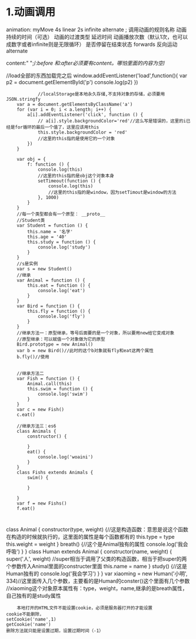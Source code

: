 

# 1.动画调用
animation: myMove 4s linear 2s infinite alternate ;
调用动画的规则名称 动画持续的时间（可选） 动画的过渡类型 延迟时间 
动画播放次数（默认1次，也可以成数字或者infinite则是无限循环） 是否停留在结束状态 forwards 反向运动 alternate 

content:" ";/*:before 和:after必须要有content。哪怕里面的内容为空*/

//load全部的东西加载完之后
        window.addEventListener('load',function(){
            var p2 = document.getElementById('p')
            console.log(p2)
        })





                //localStorage是本地永久存储,不支持对象的存储，必须要用JSON.stringfy
        var a = document.getElementsByClassName('a')
        for (var i = 0; i < a.length; i++) {
            a[i].addEventListener('click', function () {
                // a[i].style.backgroundColor='red'//这么写是错误的，这里的i已经是for循环的最后一个值了，这里应该用this
                this.style.backgroundColor = 'red'
                //这里的this指的是使用它的一个对象 
            })
        }

        var obj = {
            f: function () {
                console.log(this)
                //这里的this指的是obj这个对象本身
                setTimeout(function () {
                    console.log(this)
                    //这里的this指的是window，因为setTimout是window的方法
                }, 1000)
            }
        }
        //每一个类型都会有一个原型： __proto__
        //Student类
        var Student = function () {
            this.name = '名字'
            this.age = '40'
            this.study = function () {
                console.log('study')
            }
        }
        //s是实例
        var s = new Student()
        //继承
        var Animal = function () {
            this.eat = function () {
                console.log('eat')
            }
        }
        var Bird = function () {
            this.fly = function () {
                console.log('fly')
            }
        }
        //继承方法一：原型继承，等号后面要的是一个对象，所以要用new给它变成对象
        //原型继承：可以赋值一个对象做为它的原型
        Bird.prototype = new Animal()
        var b = new Bird()//此时的这个b对象就有fly和eat这两个属性
        b.fly()//使用


        //继承方法二
        var Fish = function () {
            Animal.call(this)
            this.swim = function () {
                console.log('swim')
            }
        }
        var c = new Fish()
        c.eat()

        //继承方法三：es6
        class Animals {
            constructor() {

            }
            eat() {
                console.log('woaini')
            }
        }
        class Fishs extends Animals {
            swim() {

            }

        }
        var f = new Fishs()
        f.eat()

#

class Animal {
            constructor(type, weight) {//这是构造函数：意思是说这个函数在构造的时候就执行的，这里面的属性是每个函数都有的
                this.type = type
                this.weight = weight
            }
            breath() {//这个是Animal独有的属性
                console.log('我会呼吸')
            }
        }
        class Human extends Animal {
            constructor(name, weight) {
                super('人', weight)
                //super相当于调用了父类的构造函数，相当于把super的两个参数传入Animal里面的constructer里面
                this.name = name
            }
            study() {//这是Human独有的
                console.log('我会学习')
            }
        }
        var xiaoming = new Human('小明', 334)//这里面传入几个参数，主要看的是Human的conster()这个里面有几个参数
        //xiaoming这个对象原本属性有：type，weight，name,继承的是breath属性，自己独有的是study属性


        本地打开的HTML文件不能设置cookie，必须是服务器打开的才能设置
    cookie不能删除，
    setCookie('name',1)
    getCookie('name')
    删除方法就只能是设置过期，设置过期时间（-1）